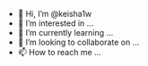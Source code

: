- 👋 Hi, I’m @keisha1w
- 👀 I’m interested in ...
- 🌱 I’m currently learning ...
- 💞️ I’m looking to collaborate on ...
- 📫 How to reach me ...

<!---
keisha1w/keisha1w is a ✨ special ✨ repository because its `README.md` (this file) appears on your GitHub profile.
You can click the Preview link to take a look at your changes.
--->
